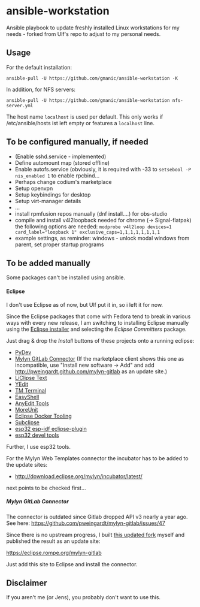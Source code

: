# ansible-workstation
Ansible playbook to update freshly installed Linux workstations for my needs - forked from Ulf's repo
to adjust to my personal needs. 

## Usage

For the default installation:
```
ansible-pull -U https://github.com/gmanic/ansible-workstation -K
```

In addition, for NFS servers:
```
ansible-pull -U https://github.com/gmanic/ansible-workstation nfs-server.yml
```

The host name `localhost` is used per default. This only works if /etc/ansible/hosts ist left
empty or features a `localhost` line.

## To be configured manually, if needed
* (Enable sshd.service - implemented)
* Define automount map (stored offline)
* Enable autofs.service (obviously, it is required with -33 to `setsebool -P nis_enabled 1` to enable rpcbind...
* Perhaps change codium's marketplace
* Setup openvpn
* Setup keybindings for desktop
* Setup virt-manager details
* ...
* install rpmfusion repos manually (dnf install....) for obs-studio
* compile and install v4l2loopback
  needed for chrome (-> Signal-flatpak) the following options are needed:
  `modprobe v4l2loop devices=1 card_label="loopback 1" exclusive_caps=1,1,1,1,1,1,1,1`
* example settings, as reminder: windows - unlock modal windows from parent, set proper startup programs

## To be added manually

Some packages can't be installed using ansible.

#### Eclipse
I don't use Eclipse as of now, but Ulf put it in, so i left it for now.

Since the Eclipse packages that come with Fedora tend to break in various ways with every new
release, I am switching to installing Eclipse manually using the
[Eclipse installer](https://www.eclipse.org/downloads/packages/installer)
and selecting the *Eclipse Committers* package.

Just drag & drop the *Install* buttons of these projects onto a running eclipse:

* [PyDev](https://marketplace.eclipse.org/content/pydev-python-ide-eclipse)
* [Mylyn GitLab Connector](https://marketplace.eclipse.org/content/mylyn-gitlab-connector) (If the marketplace client shows this one as incompatible, use "Install new software -> Add" and add http://pweingardt.github.com/mylyn-gitlab as an update site.)
* [LiClipse Text](https://marketplace.eclipse.org/content/liclipsetext)
* [YEdit](https://marketplace.eclipse.org/content/yedit)
* [TM Terminal](https://marketplace.eclipse.org/content/tm-terminal)
* [EasyShell](https://marketplace.eclipse.org/content/easyshell)
* [AnyEdit Tools](https://marketplace.eclipse.org/content/anyedit-tools)
* [MoreUnit](https://marketplace.eclipse.org/content/moreunit)
* [Eclipse Docker Tooling](https://marketplace.eclipse.org/content/eclipse-docker-tooling)
* [Subclipse](https://marketplace.eclipse.org/content/subclipse)
* [esp32 esp-idf eclipse-plugin](https://marketplace.eclipse.org/content/esp-idf-eclipse-plugin)
* [esp32 devel tools](https://marketplace.eclipse.org/content/esp32-cc-development-tools)

Further, I use esp32 tools.

For the Mylyn Web Templates connector the incubator has to be added to the update sites:

* http://download.eclipse.org/mylyn/incubator/latest/

next points to be checked first...

##### Mylyn GitLab Connector

The connector is outdated since Gitlab dropped API v3 nearly a year ago. 
See here: https://github.com/pweingardt/mylyn-gitlab/issues/47

Since there is no upstream progress, I built
[this updated fork](https://github.com/scriptninja/mylyn-gitlab) 
myself and published the result as an update site:

https://eclipse.rompe.org/mylyn-gitlab

Just add this site to Eclipse and install the connector.

## Disclaimer

If you aren't me (or Jens), you probably don't want to use this.
